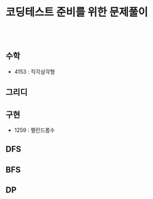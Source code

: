 # 코딩테스트 준비를 위한 문제풀이 
<br><br>

## 수학
- 4153 : 직각삼각형 

## 그리디

## 구현
- 1259 : 펠린드롬수
## DFS

## BFS

## DP
